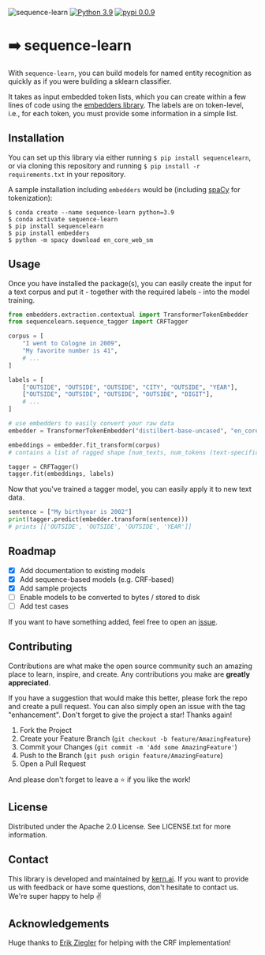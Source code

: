 ![sequence-learn](https://uploads-ssl.webflow.com/61e47fafb12bd56b40022a49/6274762101c203108c785958_banner.png)
[![Python 3.9](https://img.shields.io/badge/python-3.9-blue.svg)](https://www.python.org/downloads/release/python-390/)
[![pypi 0.0.9](https://img.shields.io/badge/pypi-0.0.9-green.svg)](https://pypi.org/project/sequencelearn/0.0.9/)

# ➡️ sequence-learn
With `sequence-learn`, you can build models for named entity recognition as quickly as if you were building a sklearn classifier.

It takes as input embedded token lists, which you can create within a few lines of code using the [embedders library](https://github.com/code-kern-ai/embedders). The labels are on token-level, i.e., for each token, you must provide some information in a simple list.

## Installation
You can set up this library via either running `$ pip install sequencelearn`, or via cloning this repository and running `$ pip install -r requirements.txt` in your repository.

A sample installation including `embedders` would be (including [spaCy](https://github.com/explosion/spaCy) for tokenization):
```
$ conda create --name sequence-learn python=3.9
$ conda activate sequence-learn
$ pip install sequencelearn
$ pip install embedders
$ python -m spacy download en_core_web_sm
```

## Usage
Once you have installed the package(s), you can easily create the input for a text corpus and put it - together with the required labels - into the model training.

```python
from embedders.extraction.contextual import TransformerTokenEmbedder
from sequencelearn.sequence_tagger import CRFTagger

corpus = [
    "I went to Cologne in 2009",
    "My favorite number is 41",
    # ...
]

labels = [
    ["OUTSIDE", "OUTSIDE", "OUTSIDE", "CITY", "OUTSIDE", "YEAR"],
    ["OUTSIDE", "OUTSIDE", "OUTSIDE", "OUTSIDE", "DIGIT"],
    # ...
]

# use embedders to easily convert your raw data
embedder = TransformerTokenEmbedder("distilbert-base-uncased", "en_core_web_sm")

embeddings = embedder.fit_transform(corpus)
# contains a list of ragged shape [num_texts, num_tokens (text-specific), embedding_dimension]

tagger = CRFTagger()
tagger.fit(embeddings, labels)
```

Now that you've trained a tagger model, you can easily apply it to new text data.

```python
sentence = ["My birthyear is 2002"]
print(tagger.predict(embedder.transform(sentence)))
# prints [['OUTSIDE', 'OUTSIDE', 'OUTSIDE', 'YEAR']]
```

## Roadmap
- [x] Add documentation to existing models
- [x] Add sequence-based models (e.g. CRF-based)
- [x] Add sample projects
- [ ] Enable models to be converted to bytes / stored to disk
- [ ] Add test cases

If you want to have something added, feel free to open an [issue](https://github.com/code-kern-ai/sequence-learn/issues).

## Contributing
Contributions are what make the open source community such an amazing place to learn, inspire, and create. Any contributions you make are **greatly appreciated**.

If you have a suggestion that would make this better, please fork the repo and create a pull request. You can also simply open an issue with the tag "enhancement".
Don't forget to give the project a star! Thanks again!

1. Fork the Project
2. Create your Feature Branch (`git checkout -b feature/AmazingFeature`)
3. Commit your Changes (`git commit -m 'Add some AmazingFeature'`)
4. Push to the Branch (`git push origin feature/AmazingFeature`)
5. Open a Pull Request

And please don't forget to leave a ⭐ if you like the work! 

## License
Distributed under the Apache 2.0 License. See LICENSE.txt for more information.

## Contact
This library is developed and maintained by [kern.ai](https://github.com/code-kern-ai). If you want to provide us with feedback or have some questions, don't hesitate to contact us. We're super happy to help ✌️

## Acknowledgements
Huge thanks to [Erik Ziegler](https://github.com/erksch) for helping with the CRF implementation!
